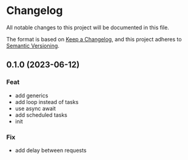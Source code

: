 # Changelog

All notable changes to this project will be documented in this file.

The format is based on [Keep a Changelog](https://keepachangelog.com/en/1.0.0/),
and this project adheres to [Semantic Versioning](https://semver.org/spec/v2.0.0.html).

## 0.1.0 (2023-06-12)

### Feat

- add generics
- add loop instead of tasks
- use async await
- add scheduled tasks
- init

### Fix

- add delay between requests
